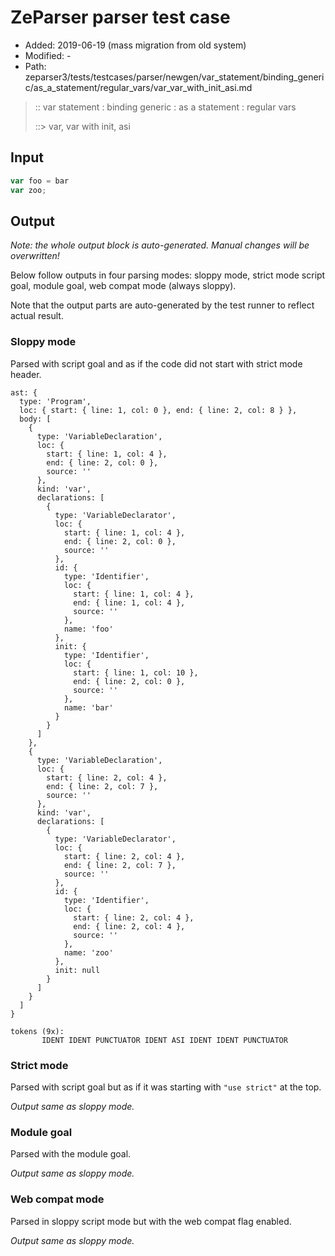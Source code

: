 # ZeParser parser test case

- Added: 2019-06-19 (mass migration from old system)
- Modified: -
- Path: zeparser3/tests/testcases/parser/newgen/var_statement/binding_generic/as_a_statement/regular_vars/var_var_with_init_asi.md

> :: var statement : binding generic : as a statement : regular vars
>
> ::> var, var with init, asi

## Input

`````js
var foo = bar
var zoo;
`````

## Output

_Note: the whole output block is auto-generated. Manual changes will be overwritten!_

Below follow outputs in four parsing modes: sloppy mode, strict mode script goal, module goal, web compat mode (always sloppy).

Note that the output parts are auto-generated by the test runner to reflect actual result.

### Sloppy mode

Parsed with script goal and as if the code did not start with strict mode header.

`````
ast: {
  type: 'Program',
  loc: { start: { line: 1, col: 0 }, end: { line: 2, col: 8 } },
  body: [
    {
      type: 'VariableDeclaration',
      loc: {
        start: { line: 1, col: 4 },
        end: { line: 2, col: 0 },
        source: ''
      },
      kind: 'var',
      declarations: [
        {
          type: 'VariableDeclarator',
          loc: {
            start: { line: 1, col: 4 },
            end: { line: 2, col: 0 },
            source: ''
          },
          id: {
            type: 'Identifier',
            loc: {
              start: { line: 1, col: 4 },
              end: { line: 1, col: 4 },
              source: ''
            },
            name: 'foo'
          },
          init: {
            type: 'Identifier',
            loc: {
              start: { line: 1, col: 10 },
              end: { line: 2, col: 0 },
              source: ''
            },
            name: 'bar'
          }
        }
      ]
    },
    {
      type: 'VariableDeclaration',
      loc: {
        start: { line: 2, col: 4 },
        end: { line: 2, col: 7 },
        source: ''
      },
      kind: 'var',
      declarations: [
        {
          type: 'VariableDeclarator',
          loc: {
            start: { line: 2, col: 4 },
            end: { line: 2, col: 7 },
            source: ''
          },
          id: {
            type: 'Identifier',
            loc: {
              start: { line: 2, col: 4 },
              end: { line: 2, col: 4 },
              source: ''
            },
            name: 'zoo'
          },
          init: null
        }
      ]
    }
  ]
}

tokens (9x):
       IDENT IDENT PUNCTUATOR IDENT ASI IDENT IDENT PUNCTUATOR
`````

### Strict mode

Parsed with script goal but as if it was starting with `"use strict"` at the top.

_Output same as sloppy mode._

### Module goal

Parsed with the module goal.

_Output same as sloppy mode._

### Web compat mode

Parsed in sloppy script mode but with the web compat flag enabled.

_Output same as sloppy mode._
